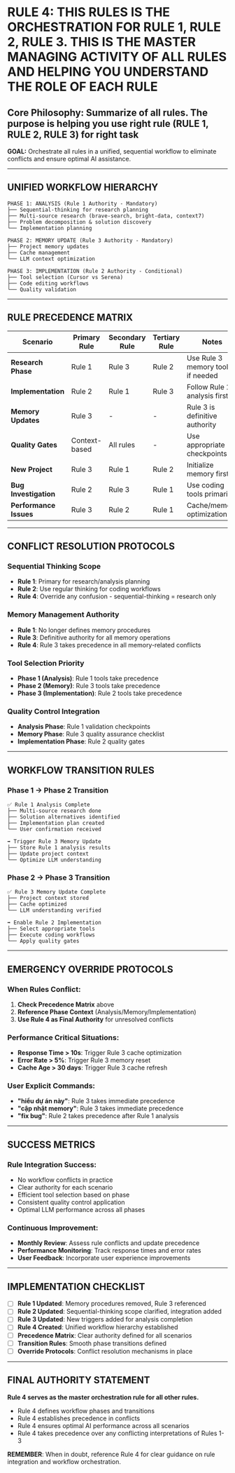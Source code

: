 # RULE 4: THIS RULES IS THE ORCHESTRATION FOR RULE 1, RULE 2, RULE 3. THIS IS THE MASTER MANAGING ACTIVITY OF ALL RULES AND HELPING YOU UNDERSTAND THE ROLE OF EACH RULE

## Core Philosophy: Summarize of all rules. The purpose is helping you use right rule (RULE 1, RULE 2, RULE 3) for right task

**GOAL:** Orchestrate all rules in a unified, sequential workflow to eliminate conflicts and ensure optimal AI assistance.

---

## UNIFIED WORKFLOW HIERARCHY

```
PHASE 1: ANALYSIS (Rule 1 Authority - Mandatory)
├── Sequential-thinking for research planning
├── Multi-source research (brave-search, bright-data, context7)
├── Problem decomposition & solution discovery
└── Implementation planning

PHASE 2: MEMORY UPDATE (Rule 3 Authority - Mandatory)
├── Project memory updates
├── Cache management
└── LLM context optimization

PHASE 3: IMPLEMENTATION (Rule 2 Authority - Conditional)
├── Tool selection (Cursor vs Serena)
├── Code editing workflows
└── Quality validation
```

---

## RULE PRECEDENCE MATRIX

| Scenario | Primary Rule | Secondary Rule | Tertiary Rule | Notes |
|----------|-------------|----------------|----------------|-------|
| **Research Phase** | Rule 1 | Rule 3 | Rule 2 | Use Rule 3 memory tools if needed |
| **Implementation** | Rule 2 | Rule 1 | Rule 3 | Follow Rule 1 analysis first |
| **Memory Updates** | Rule 3 | - | - | Rule 3 is definitive authority |
| **Quality Gates** | Context-based | All rules | - | Use appropriate checkpoints |
| **New Project** | Rule 3 | Rule 1 | Rule 2 | Initialize memory first |
| **Bug Investigation** | Rule 2 | Rule 3 | Rule 1 | Use coding tools primarily |
| **Performance Issues** | Rule 3 | Rule 2 | Rule 1 | Cache/memory optimization |

---

## CONFLICT RESOLUTION PROTOCOLS

### **Sequential Thinking Scope**
- **Rule 1**: Primary for research/analysis planning
- **Rule 2**: Use regular thinking for coding workflows
- **Rule 4**: Override any confusion - sequential-thinking = research only

### **Memory Management Authority**
- **Rule 1**: No longer defines memory procedures
- **Rule 3**: Definitive authority for all memory operations
- **Rule 4**: Rule 3 takes precedence in all memory-related conflicts

### **Tool Selection Priority**
- **Phase 1 (Analysis)**: Rule 1 tools take precedence
- **Phase 2 (Memory)**: Rule 3 tools take precedence
- **Phase 3 (Implementation)**: Rule 2 tools take precedence

### **Quality Control Integration**
- **Analysis Phase**: Rule 1 validation checkpoints
- **Memory Phase**: Rule 3 quality assurance checklist
- **Implementation Phase**: Rule 2 quality gates

---

## WORKFLOW TRANSITION RULES

### **Phase 1 → Phase 2 Transition**
```
✅ Rule 1 Analysis Complete
├── Multi-source research done
├── Solution alternatives identified
├── Implementation plan created
└── User confirmation received

➡️ Trigger Rule 3 Memory Update
├── Store Rule 1 analysis results
├── Update project context
└── Optimize LLM understanding
```

### **Phase 2 → Phase 3 Transition**
```
✅ Rule 3 Memory Update Complete
├── Project context stored
├── Cache optimized
└── LLM understanding verified

➡️ Enable Rule 2 Implementation
├── Select appropriate tools
├── Execute coding workflows
└── Apply quality gates
```

---

## EMERGENCY OVERRIDE PROTOCOLS

### **When Rules Conflict:**
1. **Check Precedence Matrix** above
2. **Reference Phase Context** (Analysis/Memory/Implementation)
3. **Use Rule 4 as Final Authority** for unresolved conflicts

### **Performance Critical Situations:**
- **Response Time > 10s**: Trigger Rule 3 cache optimization
- **Error Rate > 5%**: Trigger Rule 3 memory reset
- **Cache Age > 30 days**: Trigger Rule 3 cache refresh

### **User Explicit Commands:**
- **"hiểu dự án này"**: Rule 3 takes immediate precedence
- **"cập nhật memory"**: Rule 3 takes immediate precedence
- **"fix bug"**: Rule 2 takes precedence after Rule 1 analysis

---

## SUCCESS METRICS

### **Rule Integration Success:**
- No workflow conflicts in practice
- Clear authority for each scenario
- Efficient tool selection based on phase
- Consistent quality control application
- Optimal LLM performance across all phases

### **Continuous Improvement:**
- **Monthly Review**: Assess rule conflicts and update precedence
- **Performance Monitoring**: Track response times and error rates
- **User Feedback**: Incorporate user experience improvements

---

## IMPLEMENTATION CHECKLIST

- [ ] **Rule 1 Updated**: Memory procedures removed, Rule 3 referenced
- [ ] **Rule 2 Updated**: Sequential-thinking scope clarified, integration added
- [ ] **Rule 3 Updated**: New triggers added for analysis completion
- [ ] **Rule 4 Created**: Unified workflow hierarchy established
- [ ] **Precedence Matrix**: Clear authority defined for all scenarios
- [ ] **Transition Rules**: Smooth phase transitions defined
- [ ] **Override Protocols**: Conflict resolution mechanisms in place

---

## FINAL AUTHORITY STATEMENT

**Rule 4 serves as the master orchestration rule for all other rules.**

- Rule 4 defines workflow phases and transitions
- Rule 4 establishes precedence in conflicts
- Rule 4 ensures optimal AI performance across all scenarios
- Rule 4 takes precedence over any conflicting interpretations of Rules 1-3

**REMEMBER**: When in doubt, reference Rule 4 for clear guidance on rule integration and workflow orchestration.
